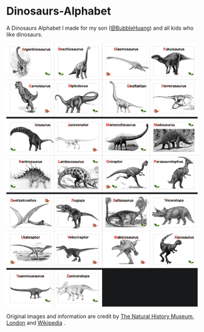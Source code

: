 # Dinosaurs-Alphabet

A Dinosaurs Alphabet I made for my son ([@BubbleHuang](https://twitter.com/BubbleHuang)) and all kids who like dinosaurs.

![Dinosaurs-Alphabet](https://github.com/Leask/Dinosaurs-Alphabet/blob/main/Resource/Screen%20Shot%202021-01-25%20at%2012.38.45%20PM.jpg?raw=true "Dinosaurs-Alphabet")

Original images and information are credit by [The Natural History Museum, London](https://www.nhm.ac.uk/discover/dino-directory.html) and [Wikipedia](https://en.wikipedia.org/) .

